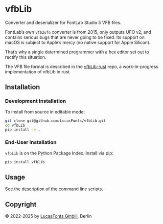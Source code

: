 # vfbLib

Converter and deserializer for FontLab Studio 5 VFB files.

FontLab’s own `vfb2ufo` converter is from 2015, only outputs UFO v2, and
contains serious bugs that are never going to be fixed. Its support on macOS is
subject to Apple’s mercy (no native support for Apple Silicon).

That’s why a single determined programmer with a hex editor set out to rectify
this situation.

The VFB file format is described in the
[vfbLib-rust](https://github.com/jenskutilek/vfbLib-rust/blob/main/FILEFORMAT.md) repo,
a work-in-progress implementation of vfbLib in rust.


## Installation

### Development Installation

To install from source in editable mode:

```bash
git clone git@github.com:LucasFonts/vfbLib.git
cd vfbLib
pip install -e .
```

### End-User Installation

`vfbLib` is on the Python Package Index. Install via pip:

```bash
pip install vfblib
```


## Usage

See the [description](DESCRIPTION.md) of the command line scripts.


## Copyright

© 2022-2025 by [LucasFonts GmbH](https://www.lucasfonts.com/), Berlin
